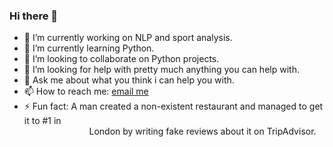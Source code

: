 ### Hi there 👋


- 🔭 I’m currently working on NLP and sport analysis.
- 🌱 I’m currently learning Python. 
- 👯 I’m looking to collaborate on Python projects.
- 🤔 I’m looking for help with pretty much anything you can help with.
- 💬 Ask me about what you think i can help you with.
- 📫 How to reach me:  [email me](mailto:elmahi.aymane@gmail.com)
- ⚡ Fun fact: A man created a non-existent restaurant and managed to get it to #1 in <br /> 
 &emsp; &emsp; &emsp; &emsp; &emsp; &emsp;London by writing fake reviews about it on TripAdvisor.

